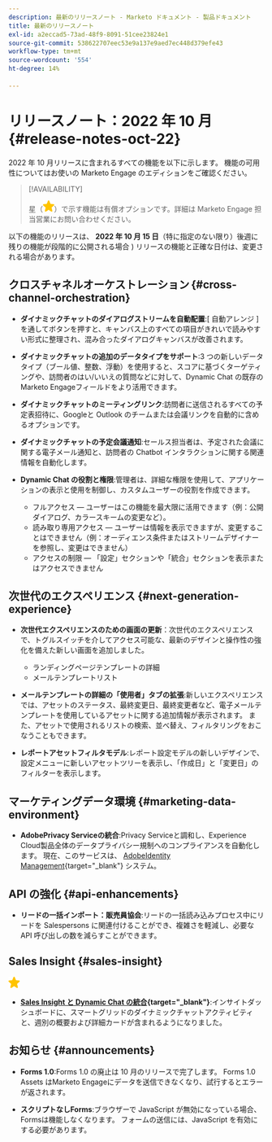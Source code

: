 ```yaml
---
description: 最新のリリースノート - Marketo ドキュメント - 製品ドキュメント
title: 最新のリリースノート
exl-id: a2eccad5-73ad-48f9-8091-51cee23824e1
source-git-commit: 538622707eec53e9a137e9aed7ec448d379efe43
workflow-type: tm+mt
source-wordcount: '554'
ht-degree: 14%

---
```


# リリースノート：2022 年 10 月 {#release-notes-oct-22}

2022 年 10 月リリースに含まれるすべての機能を以下に示します。 機能の可用性についてはお使いの Marketo Engage のエディションをご確認ください。

>[!AVAILABILITY]
>
>星（![星](assets/yellow-star.png)）で示す機能は有償オプションです。詳細は Marketo Engage 担当営業にお問い合わせください。

以下の機能のリリースは、 **2022 年 10 月 15 日**（特に指定のない限り）後週に残りの機能が段階的に公開される場合 ) リリースの機能と正確な日付は、変更される場合があります。

## クロスチャネルオーケストレーション {#cross-channel-orchestration}

* **ダイナミックチャットのダイアログストリームを自動配置**:[ 自動アレンジ ] を通してボタンを押すと、キャンバス上のすべての項目がきれいで読みやすい形式に整理され、混み合ったダイアログキャンバスが改善されます。

* **ダイナミックチャットの追加のデータタイプをサポート**:3 つの新しいデータタイプ（ブール値、整数、浮動）を使用すると、スコアに基づくターゲティングや、訪問者のはい/いいえの質問などに対して、Dynamic Chat の既存のMarketo Engageフィールドをより活用できます。

* **ダイナミックチャットのミーティングリンク**:訪問者に送信されるすべての予定表招待に、Googleと Outlook のチームまたは会議リンクを自動的に含めるオプションです。

* **ダイナミックチャットの予定会議通知**:セールス担当者は、予定された会議に関する電子メール通知と、訪問者の Chatbot インタラクションに関する関連情報を自動化します。

* **Dynamic Chat の役割と権限**:管理者は、詳細な権限を使用して、アプリケーションの表示と使用を制御し、カスタムユーザーの役割を作成できます。

   * フルアクセス — ユーザーはこの機能を最大限に活用できます（例：公開ダイアログ、カラースキームの変更など）。
   * 読み取り専用アクセス — ユーザーは情報を表示できますが、変更することはできません（例：オーディエンス条件またはストリームデザイナーを参照し、変更はできません）
   * アクセスの制限 — 「設定」セクションや「統合」セクションを表示またはアクセスできません

## 次世代のエクスペリエンス {#next-generation-experience}

* **次世代エクスペリエンスのための画面の更新**：次世代のエクスペリエンスで、トグルスイッチを介してアクセス可能な、最新のデザインと操作性の強化を備えた新しい画面を追加しました。

   * ランディングページテンプレートの詳細
   * メールテンプレートリスト

* **メールテンプレートの詳細の「使用者」タブの拡張**:新しいエクスペリエンスでは、アセットのステータス、最終変更日、最終変更者など、電子メールテンプレートを使用しているアセットに関する追加情報が表示されます。 また、アセットで使用されるリストの検索、並べ替え、フィルタリングをおこなうこともできます。

* **レポートアセットフィルタモデル**:レポート設定モデルの新しいデザインで、設定メニューに新しいアセットツリーを表示し、「作成日」と「変更日」のフィルターを表示します。

## マーケティングデータ環境 {#marketing-data-environment}

* **AdobePrivacy Serviceの統合**:Privacy Serviceと調和し、Experience Cloud製品全体のデータプライバシー規制へのコンプライアンスを自動化します。 現在、このサービスは、 [AdobeIdentity Management](/help/marketo/product-docs/administration/marketo-with-adobe-identity/adobe-identity-management-overview.md){target=&quot;_blank&quot;} システム。

## API の強化 {#api-enhancements}

* **リードの一括インポート：販売員協会**:リードの一括読み込みプロセス中にリードを Salespersons に関連付けることができ、複雑さを軽減し、必要な API 呼び出しの数を減らすことができます。

## Sales Insight {#sales-insight}

![（星印）](assets/yellow-star.png)

* **[Sales Insight と Dynamic Chat の統合](/help/marketo/product-docs/marketo-sales-insight/msi-for-salesforce/features/dynamic-chat-integration.md){target=&quot;_blank&quot;}**:インサイトダッシュボードに、スマートグリッドのダイナミックチャットアクティビティと、週別の概要および詳細カードが含まれるようになりました。

## お知らせ {#announcements}

* **Forms 1.0**:Forms 1.0 の廃止は 10 月のリリースで完了します。 Forms 1.0 Assets はMarketo Engageにデータを送信できなくなり、試行するとエラーが返されます。

* **スクリプトなしForms**:ブラウザーで JavaScript が無効になっている場合、Formsは機能しなくなります。 フォームの送信には、JavaScript を有効にする必要があります。
